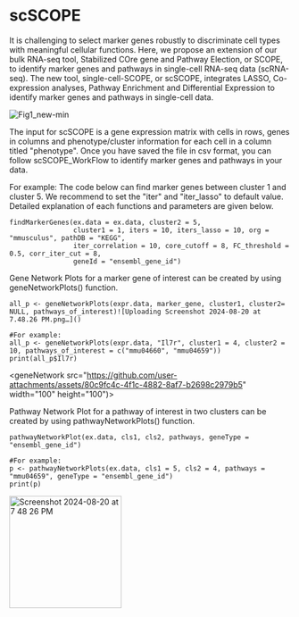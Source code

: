 # scSCOPE
It is challenging to select marker genes robustly to discriminate cell types with meaningful cellular functions. Here, we propose an extension of our bulk RNA-seq tool, Stabilized COre gene and Pathway Election, or SCOPE, to identify marker genes and pathways in single-cell RNA-seq data (scRNA-seq). The new tool, single-cell-SCOPE, or scSCOPE, integrates LASSO, Co-expression analyses, Pathway Enrichment and Differential Expression to identify marker genes and pathways in single-cell data. 

![Fig1_new-min](https://github.com/QingrunZhangLab/scSCOPE/assets/66895308/0503b5be-013a-4e85-8f9d-f06e48956b0f)

The input for scSCOPE is a gene expression matrix with cells in rows, genes in columns and phenotype/cluster information for each cell in a column titled "phenotype". Once you have saved the file in csv format, you can follow scSCOPE_WorkFlow to identify marker genes and pathways in your data.

For example: The code below can find marker genes between cluster 1 and cluster 5. We recommend to set the "iter" and "iter_lasso" to default value. 
Detailed explanation of each functions and parameters are given below. 
```
findMarkerGenes(ex.data = ex.data, cluster2 = 5, 
                cluster1 = 1, iters = 10, iters_lasso = 10, org = "mmusculus", pathDB = "KEGG", 
                iter_correlation = 10, core_cutoff = 8, FC_threshold = 0.5, corr_iter_cut = 8, 
                geneId = "ensembl_gene_id")
```


Gene Network Plots for a marker gene of interest can be created by using geneNetworkPlots() function.
```
all_p <- geneNetworkPlots(expr.data, marker_gene, cluster1, cluster2= NULL, pathways_of_interest)![Uploading Screenshot 2024-08-20 at 7.48.26 PM.png…]()

#For example: 
all_p <- geneNetworkPlots(expr.data, "Il7r", cluster1 = 4, cluster2 = 10, pathways_of_interest = c("mmu04660", "mmu04659"))
print(all_p$Il7r)
```
<geneNetwork src="https://github.com/user-attachments/assets/80c9fc4c-4f1c-4882-8af7-b2698c2979b5" width="100" height="100")>


Pathway Network Plot for a pathway of interest in two clusters can be created by using pathwayNetworkPlots() function. 

```
pathwayNetworkPlot(ex.data, cls1, cls2, pathways, geneType = "ensembl_gene_id")

#For example:
p <- pathwayNetworkPlots(ex.data, cls1 = 5, cls2 = 4, pathways = "mmu04659", geneType = "ensembl_gene_id")
print(p)

```

<img width="201" alt="Screenshot 2024-08-20 at 7 48 26 PM" src="https://github.com/user-attachments/assets/0dc4cc66-59eb-48a6-9d75-79206bd61d85">

